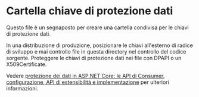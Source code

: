 # <a name="data-protection-key-folder"></a>Cartella chiave di protezione dati

Questo file è un segnaposto per creare una cartella condivisa per le chiavi di protezione dati.

In una distribuzione di produzione, posizionare le chiavi all'esterno di radice di sviluppo e mai controllo file in questa directory nel controllo del codice sorgente. Proteggere le chiavi di protezione dati nei file con DPAPI o un X509Certificate.

Vedere [protezione dei dati in ASP.NET Core: le API di Consumer, configurazione, API di estensibilità e implementazione](https://docs.microsoft.com/aspnet/core/security/data-protection/) per ulteriori informazioni.
